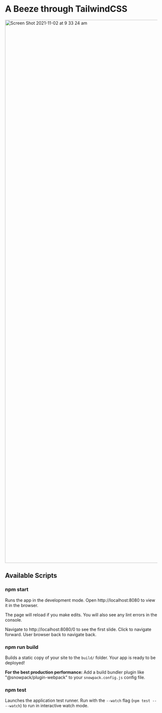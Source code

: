 # A Beeze through TailwindCSS

<img width="1788" alt="Screen Shot 2021-11-02 at 9 33 24 am" src="https://user-images.githubusercontent.com/16508265/139751452-853b4b29-5066-4236-8513-e7ed74f2eee9.png">

## Available Scripts

### npm start

Runs the app in the development mode.
Open http://localhost:8080 to view it in the browser.

The page will reload if you make edits.
You will also see any lint errors in the console.

Navigate to http://localhost:8080/0 to see the first slide. Click to navigate forward. User browser back to navigate back.

### npm run build

Builds a static copy of your site to the `build/` folder.
Your app is ready to be deployed!

**For the best production performance:** Add a build bundler plugin like "@snowpack/plugin-webpack" to your `snowpack.config.js` config file.

### npm test

Launches the application test runner.
Run with the `--watch` flag (`npm test -- --watch`) to run in interactive watch mode.
